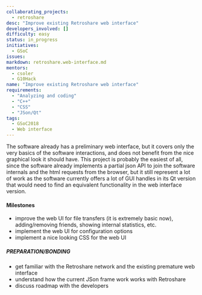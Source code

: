```yaml
---
collaborating_projects:
  - retroshare
desc: "Improve existing Retroshare web interface"
developers_involved: []
difficulty: easy
status: in_progress
initiatives:
  - GSoC
issues:
markdown: retroshare.web-interface.md
mentors:
  - csoler
  - G10Hack
name: "Improve existing Retroshare web interface"
requirements:
  - "Analyzing and coding"
  - "C++"
  - "CSS"
  - "JSon/Qt"
tags:
  - GSoC2018
  - Web interface
---
```


The software already has a preliminary web interface, but it covers only the
very basics of the software interactions, and does not benefit from the nice
graphical look it should have. This project is probably the easiest of all,
since the software already implements a partial json API to join the software
internals and the html requests from the browser, but it still represent a lot
of work as the software currently offers a lot of GUI handles in its Qt version
that would need to find an equivalent functionality in the web interface
version.

#### Milestones

* improve the web UI for file transfers (it is extremely basic now), adding/removing friends, showing internal statistics, etc.
* implement the web UI for configuration options
* implement a nice looking CSS for the web UI

##### PREPARATION/BONDING

* get familiar with the Retroshare network and the existing premature web interface
* understand how the current JSon frame work works with Retroshare
* discuss roadmap with the developers


